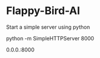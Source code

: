 # Flappy-Bird-AI


Start a simple server using python

python -m SimpleHTTPServer 8000

 0.0.0.:8000
